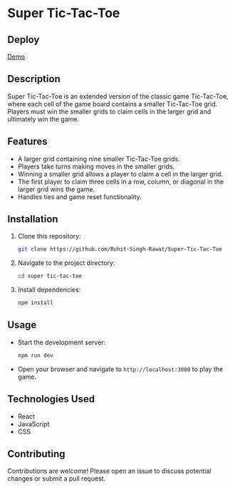 
# Super Tic-Tac-Toe

## Deploy
[Demo](https://super-tic-tac-toe-alpha.vercel.app/)


## Description
Super Tic-Tac-Toe is an extended version of the classic game Tic-Tac-Toe, where each cell of the game board contains a smaller Tic-Tac-Toe grid. Players must win the smaller grids to claim cells in the larger grid and ultimately win the game.

## Features
- A larger grid containing nine smaller Tic-Tac-Toe grids.
- Players take turns making moves in the smaller grids.
- Winning a smaller grid allows a player to claim a cell in the larger grid.
- The first player to claim three cells in a row, column, or diagonal in the larger grid wins the game.
- Handles ties and game reset functionality.

## Installation
1. Clone this repository:
    ```bash
    git clone https://github.com/Rohit-Singh-Rawat/Super-Tic-Tac-Toe
    ```

2. Navigate to the project directory:
    ```bash
    cd super tic-tac-toe
    ```

3. Install dependencies:
    ```bash
    npm install
    ```

## Usage
- Start the development server:
    ```bash
    npm run dev
    ```

- Open your browser and navigate to `http://localhost:3000` to play the game.

## Technologies Used
- React
- JavaScript
- CSS

## Contributing
Contributions are welcome! Please open an issue to discuss potential changes or submit a pull request.

